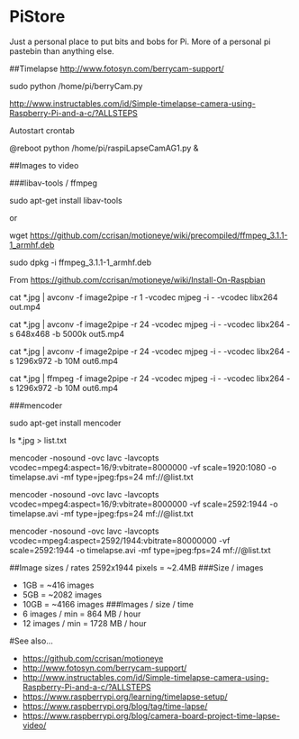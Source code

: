 # PiStore
Just a personal place to put bits and bobs for Pi. More of a personal pi pastebin than anything else.



##Timelapse
http://www.fotosyn.com/berrycam-support/

sudo python /home/pi/berryCam.py

http://www.instructables.com/id/Simple-timelapse-camera-using-Raspberry-Pi-and-a-c/?ALLSTEPS

Autostart crontab

@reboot python /home/pi/raspiLapseCamAG1.py & 

##Images to video

###libav-tools / ffmpeg 

sudo apt-get install libav-tools

or

wget https://github.com/ccrisan/motioneye/wiki/precompiled/ffmpeg_3.1.1-1_armhf.deb

sudo dpkg -i ffmpeg_3.1.1-1_armhf.deb

From https://github.com/ccrisan/motioneye/wiki/Install-On-Raspbian

cat *.jpg | avconv -f image2pipe -r 1 -vcodec mjpeg -i - -vcodec libx264 out.mp4

cat *.jpg | avconv -f image2pipe -r 24 -vcodec mjpeg -i - -vcodec libx264 -s 648x468 -b 5000k out5.mp4

cat *.jpg | avconv -f image2pipe -r 24 -vcodec mjpeg -i - -vcodec libx264 -s 1296x972 -b 10M out6.mp4

cat *.jpg | ffmpeg -f image2pipe -r 24 -vcodec mjpeg -i - -vcodec libx264 -s 1296x972 -b 10M out6.mp4

###mencoder

sudo apt-get install mencoder

ls *.jpg > list.txt

mencoder -nosound -ovc lavc -lavcopts vcodec=mpeg4:aspect=16/9:vbitrate=8000000 -vf scale=1920:1080 -o timelapse.avi -mf type=jpeg:fps=24 mf://@list.txt

mencoder -nosound -ovc lavc -lavcopts vcodec=mpeg4:aspect=16/9:vbitrate=8000000 -vf scale=2592:1944 -o timelapse.avi -mf type=jpeg:fps=24 mf://@list.txt

mencoder -nosound -ovc lavc -lavcopts vcodec=mpeg4:aspect=2592/1944:vbitrate=80000000 -vf scale=2592:1944 -o timelapse.avi -mf type=jpeg:fps=24 mf://@list.txt


##Image sizes / rates
2592x1944 pixels = ~2.4MB
###Size / images
* 1GB = ~416 images
* 5GB = ~2082 images
* 10GB = ~4166 images
###Images / size / time
* 6 images / min = 864 MB / hour
* 12 images / min = 1728 MB / hour

#See also...
* https://github.com/ccrisan/motioneye
* http://www.fotosyn.com/berrycam-support/
* http://www.instructables.com/id/Simple-timelapse-camera-using-Raspberry-Pi-and-a-c/?ALLSTEPS
* https://www.raspberrypi.org/learning/timelapse-setup/
* https://www.raspberrypi.org/blog/tag/time-lapse/
* https://www.raspberrypi.org/blog/camera-board-project-time-lapse-video/
